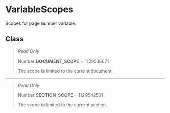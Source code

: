 # VariableScopes
Scopes for page number variable.

## Class
> *Read Only* 
> 
> Number **DOCUMENT_SCOPE** = 1129538671
> 
> The scope is limited to the current document.
*** 
> *Read Only* 
> 
> Number **SECTION_SCOPE** = 1129542501
> 
> The scope is limited to the current section.

